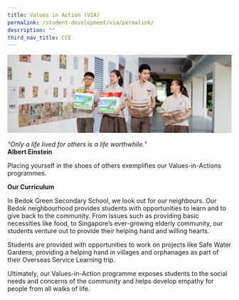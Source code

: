 ```yaml
---
title: Values in Action (VIA)
permalink: /student-development/via/permalink/
description: ""
third_nav_title: CCE
---
```

![](/images/VIA-e1570004908431.jpg)

*“Only a life lived for others is a life worthwhile.”*<br>
**Albert Einstein**

Placing yourself in the shoes of others exemplifies our Values-in-Actions programmes.

**Our Curriculum**

In Bedok Green Secondary School, we look out for our neighbours. Our Bedok neighbourhood provides students with opportunities to learn and to give back to the community. From issues such as providing basic necessities like food, to Singapore’s ever-growing elderly community, our students venture out to provide their helping hand and willing hearts.

Students are provided with opportunities to work on projects like Safe Water Gardens, providing a helping hand in villages and orphanages as part of their Overseas Service Learning trip.

Ultimately, our Values-in-Action programme exposes students to the social needs and concerns of the community and helps develop empathy for people from all walks of life.
